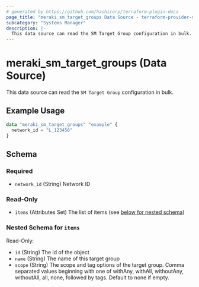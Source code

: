 ```yaml
---
# generated by https://github.com/hashicorp/terraform-plugin-docs
page_title: "meraki_sm_target_groups Data Source - terraform-provider-meraki"
subcategory: "Systems Manager"
description: |-
  This data source can read the SM Target Group configuration in bulk.
---
```


# meraki_sm_target_groups (Data Source)

This data source can read the `SM Target Group` configuration in bulk.

## Example Usage

```terraform
data "meraki_sm_target_groups" "example" {
  network_id = "L_123456"
}
```

<!-- schema generated by tfplugindocs -->
## Schema

### Required

- `network_id` (String) Network ID

### Read-Only

- `items` (Attributes Set) The list of items (see [below for nested schema](#nestedatt--items))

<a id="nestedatt--items"></a>
### Nested Schema for `items`

Read-Only:

- `id` (String) The id of the object
- `name` (String) The name of this target group
- `scope` (String) The scope and tag options of the target group. Comma separated values beginning with one of withAny, withAll, withoutAny, withoutAll, all, none, followed by tags. Default to none if empty.
